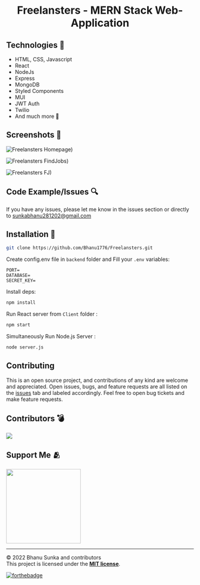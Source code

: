 <h1 align="center"> Freelansters - MERN Stack Web-Application </h1>

## Technologies 🔧

- HTML, CSS, Javascript
- React
- NodeJs
- Express
- MongoDB
- Styled Components
- MUI
- JWT Auth
- Twilio
- And much more 🎒

## Screenshots 📸

![Freelansters Homepage)](https://imgur.com/irBJEk5.png)

![Freelansters FindJobs)](https://imgur.com/wd9htRN.png)

![Freelansters FJ)](https://imgur.com/XaJ4vDu.png)

## Code Example/Issues 🔍

If you have any issues, please let me know in the issues section or directly to sunkabhanu281202@gmail.com

## Installation 💾

```bash
git clone https://github.com/Bhanu1776/Freelansters.git
```

Create config.env file in `backend` folder and Fill your `.env` variables:

```env
PORT=
DATABASE=
SECRET_KEY=
```

Install deps:

```bash
npm install
```

Run React server from `Client` folder :

```bash
npm start
```

Simultaneously Run Node.js Server :

```bash
node server.js
```

## Contributing

This is an open source project, and contributions of any kind are welcome and appreciated. Open issues, bugs, and feature requests are all listed on the [issues](https://github.com/Bhanu1776/Freelansters/issues) tab and labeled accordingly. Feel free to open bug tickets and make feature requests.

## Contributors 💣

<a href="https://github.com/Bhanu1776/Freelansters/graphs/contributors">
  <img  src="https://contrib.rocks/image?repo=Bhanu1776/Freelansters" />
</a>

## Support Me 🫂

<a href="https://www.buymeacoffee.com/Bhanu1776"><img src="https://cdn.buymeacoffee.com/buttons/v2/default-yellow.png" width="200" /></a>

<hr>

© 2022 Bhanu Sunka and contributors\
This project is licensed under the [**MIT license**](https://github.com/Bhanu1776/Freelancers-Hub/blob/master/LICENSE).

[![forthebadge](https://forthebadge.com/images/badges/built-with-love.svg)](https://forthebadge.com)
